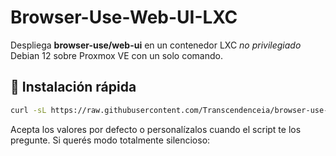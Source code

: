 # Browser-Use-Web-UI-LXC
Despliega **browser-use/web-ui** en un contenedor LXC *no privilegiado* Debian 12 sobre Proxmox VE  con un solo comando.


## 🚀 Instalación rápida

```bash
curl -sL https://raw.githubusercontent.com/Transcendenceia/browser-use-webui-lxc/main/create-webui-lxc.sh
```
Acepta los valores por defecto o personalízalos cuando el script te los pregunte.
Si querés modo totalmente silencioso:
